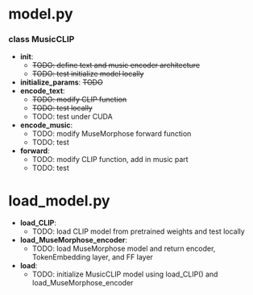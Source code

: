 # model.py

### class MusicCLIP

- **__init__**:
    - ~~TODO: define text and music encoder architecture~~
    - ~~TODO: test initialize model locally~~
- **initialize_params**: ~~TODO~~
- **encode_text**: 
    - ~~TODO: modify CLIP function~~
    - ~~TODO: test locally~~
    - TODO: test under CUDA
- **encode_music**: 
    - TODO: modify MuseMorphose forward function
    - TODO: test 
- **forward**: 
    - TODO: modify CLIP function, add in music part
    - TODO: test

# load_model.py

- **load_CLIP**: 
    - TODO: load CLIP model from pretrained weights and test locally
- **load_MuseMorphose_encoder**:
    - TODO: load MuseMorphose model and return encoder, TokenEmbedding layer, and FF layer
- **load**: 
    - TODO: initialize MusicCLIP model using load_CLIP() and load_MuseMorphose_encoder